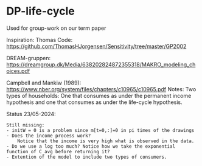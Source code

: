 # DP-life-cycle
Used for group-work on our term paper 


Inspiration: 
Thomas Code:
https://github.com/ThomasHJorgensen/Sensitivity/tree/master/GP2002

DREAM-gruppen:
https://dreamgroup.dk/Media/638202824872355318/MAKRO_modeling_choices.pdf

Campbell and Mankiw (1989):
https://www.nber.org/system/files/chapters/c10965/c10965.pdf
Notes: 
Two types of households: 
One that consumes as under the permanent income hypothesis and one that consumes as under the life-cycle hypothesis. 


Status 23/05-2024: 

    Still missing:
    - initW = 0 is a problem since m[t=0,:]=0 in pi times of the drawings
    - Does the income process work?
        Notice that the income is very high what is observed in the data.
    - Do we use a log too much? Notice how we take the exponential function of C_avg before returning it?
    - Extention of the model to include two types of consumers.